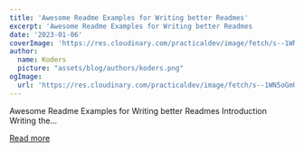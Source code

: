 ```yaml
---
title: 'Awesome Readme Examples for Writing better Readmes'
excerpt: 'Awesome Readme Examples for Writing better Readmes            Introduction   Writing the...'
date: '2023-01-06'
coverImage: 'https://res.cloudinary.com/practicaldev/image/fetch/s--1WN5oGmU--/c_imagga_scale,f_auto,fl_progressive,h_420,q_auto,w_1000/https://dev-to-uploads.s3.amazonaws.com/uploads/articles/ewnpn9aujwpvit43wi7k.png'
author:
  name: Koders
  picture: "assets/blog/authors/koders.png"
ogImage:
  url: 'https://res.cloudinary.com/practicaldev/image/fetch/s--1WN5oGmU--/c_imagga_scale,f_auto,fl_progressive,h_420,q_auto,w_1000/https://dev-to-uploads.s3.amazonaws.com/uploads/articles/ewnpn9aujwpvit43wi7k.png'
---
```


Awesome Readme Examples for Writing better Readmes            Introduction   Writing the...

[Read more](https://dev.to/documatic/awesome-readme-examples-for-writing-better-readmes-3eh3)
